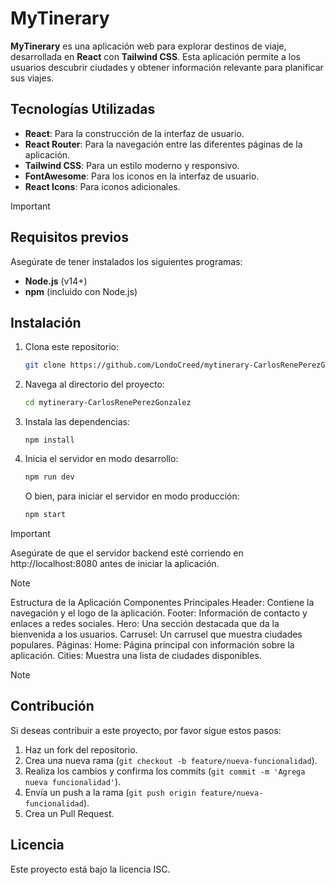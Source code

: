 # MyTinerary

**MyTinerary** es una aplicación web para explorar destinos de viaje, desarrollada en **React** con **Tailwind CSS**. Esta aplicación permite a los usuarios descubrir ciudades y obtener información relevante para planificar sus viajes.

## Tecnologías Utilizadas

- **React**: Para la construcción de la interfaz de usuario.
- **React Router**: Para la navegación entre las diferentes páginas de la aplicación.
- **Tailwind CSS**: Para un estilo moderno y responsivo.
- **FontAwesome**: Para los iconos en la interfaz de usuario.
- **React Icons**: Para iconos adicionales.

>[!IMPORTANT]
>## Requisitos previos
>
>Asegúrate de tener instalados los siguientes programas:
>
>- **Node.js** (v14+)
>- **npm** (incluido con Node.js)

## Instalación

1. Clona este repositorio:

   ```bash
   git clone https://github.com/LondoCreed/mytinerary-CarlosRenePerezGonzalez.git
   ```

2. Navega al directorio del proyecto:

   ```bash
   cd mytinerary-CarlosRenePerezGonzalez
   ```

3. Instala las dependencias:
    ```
    npm install

   ```

1. Inicia el servidor en modo desarrollo:

   ```bash
   npm run dev
   ```

   O bien, para iniciar el servidor en modo producción:

   ```bash
   npm start
   ```

>[!IMPORTANT] 
>Asegúrate de que el servidor backend esté corriendo en http://localhost:8080 antes de iniciar la aplicación.

>[!NOTE]
>
>Estructura de la Aplicación
>Componentes Principales
>Header: Contiene la navegación y el logo de la aplicación.
>Footer: Información de contacto y enlaces a redes sociales.
>Hero: Una sección destacada que da la bienvenida a los usuarios.
>Carrusel: Un carrusel que muestra ciudades populares.
>Páginas:
>Home: Página principal con información sobre la aplicación.
>Cities: Muestra una lista de ciudades disponibles.

>[!NOTE]
>## Contribución
>
>Si deseas contribuir a este proyecto, por favor sigue estos pasos:
>
>1. Haz un fork del repositorio.
>2. Crea una nueva rama (`git checkout -b feature/nueva-funcionalidad`).
>3. Realiza los cambios y confirma los commits (`git commit -m 'Agrega nueva funcionalidad'`).
>4. Envía un push a la rama (`git push origin feature/nueva-funcionalidad`).
>5. Crea un Pull Request.

## Licencia

Este proyecto está bajo la licencia ISC.
